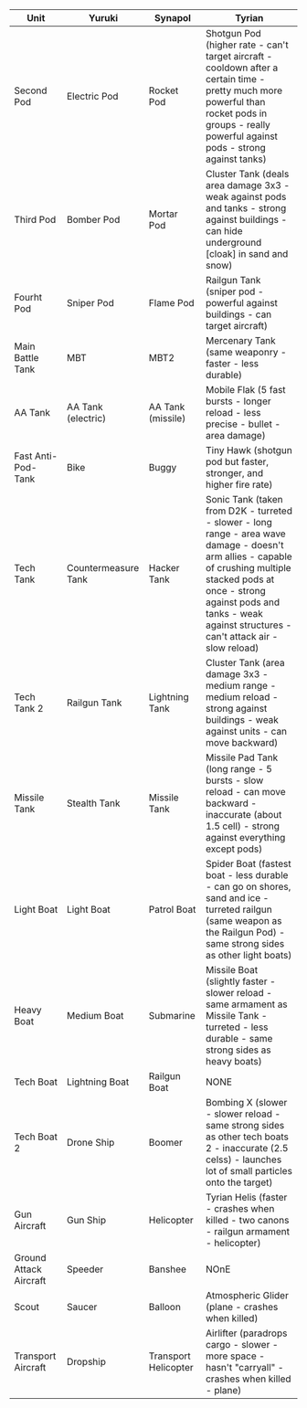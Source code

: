 | Unit                   | Yuruki              | Synapol              | Tyrian                                                                                                                                                                                                                                              |
|------------------------|---------------------|----------------------|-----------------------------------------------------------------------------------------------------------------------------------------------------------------------------------------------------------------------------------------------------|
| Second Pod             | Electric Pod        | Rocket Pod           | Shotgun Pod (higher rate - can't target aircraft - cooldown after a certain time - pretty much more powerful than rocket pods in groups - really powerful against pods - strong against tanks)                                                      |
| Third Pod              | Bomber Pod          | Mortar Pod           | Cluster Tank (deals area damage 3x3 - weak against pods and tanks - strong against buildings - can hide underground [cloak] in sand and snow)                                                                                                       |
| Fourht Pod             | Sniper Pod          | Flame Pod            | Railgun Tank (sniper pod - powerful against buildings - can target aircraft)                                                                                                                                                                        |
| Main Battle Tank       | MBT                 | MBT2                 | Mercenary Tank (same weaponry - faster - less durable)                                                                                                                                                                                              |
| AA Tank                | AA Tank (electric)  | AA Tank (missile)    | Mobile Flak (5 fast bursts - longer reload - less precise - bullet - area damage)                                                                                                                                                                   |
| Fast Anti-Pod-Tank     | Bike                | Buggy                | Tiny Hawk (shotgun pod but faster, stronger, and higher fire rate)                                                                                                                                                                                  |
| Tech Tank              | Countermeasure Tank | Hacker Tank          | Sonic Tank (taken from D2K - turreted - slower - long range - area wave damage - doesn't arm allies - capable of crushing multiple stacked pods at once - strong against pods and tanks - weak against structures - can't attack air - slow reload) |
| Tech Tank 2            | Railgun Tank        | Lightning Tank       | Cluster Tank (area damage 3x3 - medium range - medium reload - strong against buildings - weak against units - can move backward)                                                                                                                   |
| Missile Tank           | Stealth Tank        | Missile Tank         | Missile Pad Tank (long range - 5 bursts - slow reload - can move backward - inaccurate (about 1.5 cell) - strong against everything except pods)                                                                                                    |
| Light Boat             | Light Boat          | Patrol Boat          | Spider Boat (fastest boat - less durable - can go on shores, sand and ice - turreted railgun (same weapon as the Railgun Pod) - same strong sides as other light boats)                                                                             |
| Heavy Boat             | Medium Boat         | Submarine            | Missile Boat (slightly faster - slower reload - same armament as Missile Tank - turreted - less durable - same strong sides as heavy boats)                                                                                                         |
| Tech Boat              | Lightning Boat      | Railgun Boat         | NONE                                                                                                                                                                                                                                                |
| Tech Boat 2            | Drone Ship          | Boomer               | Bombing X (slower - slower reload - same strong sides as other tech boats 2 - inaccurate (2.5 celss) - launches lot of small particles onto the target)                                                                                             |
| Gun Aircraft           | Gun Ship            | Helicopter           | Tyrian Helis (faster - crashes when killed - two canons - railgun armament - helicopter)                                                                                                                                                            |
| Ground Attack Aircraft | Speeder             | Banshee              | NOnE                                                                                                                                                                                                                                                |
| Scout                  | Saucer              | Balloon              | Atmospheric Glider (plane - crashes when killed)                                                                                                                                                                                                    |
| Transport Aircraft     | Dropship            | Transport Helicopter | Airlifter (paradrops cargo - slower - more space - hasn't "carryall" - crashes when killed - plane)                                                                                                                                                 |